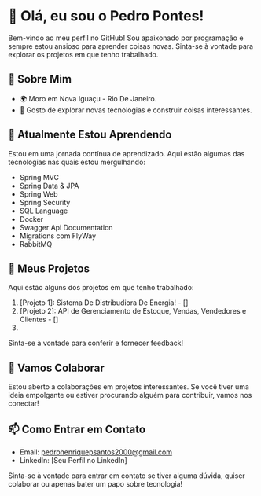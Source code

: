 # 👋 Olá, eu sou o Pedro Pontes!

Bem-vindo ao meu perfil no GitHub! Sou apaixonado por programação e sempre estou ansioso para aprender coisas novas. Sinta-se à vontade para explorar os projetos em que tenho trabalhado.

## 👀 Sobre Mim

- 🌍 Moro em Nova Iguaçu - Rio De Janeiro.
- 🚀 Gosto de explorar novas tecnologias e construir coisas interessantes.

## 🌱 Atualmente Estou Aprendendo

Estou em uma jornada contínua de aprendizado. Aqui estão algumas das tecnologias nas quais estou mergulhando:

- Spring MVC
- Spring Data & JPA
- Spring Web
- Spring Security
- SQL Language
- Docker
- Swagger Api Documentation
- Migrations com FlyWay
- RabbitMQ

## 💼 Meus Projetos

Aqui estão alguns dos projetos em que tenho trabalhado:

1. [Projeto 1]: Sistema De Distribudiora De Energia! - []
2. [Projeto 2]: API de Gerenciamento de Estoque, Vendas, Vendedores e Clientes - []
3. [Projeto 3]:[]

Sinta-se à vontade para conferir e fornecer feedback!

## 🤝 Vamos Colaborar

Estou aberto a colaborações em projetos interessantes. Se você tiver uma ideia empolgante ou estiver procurando alguém para contribuir, vamos nos conectar!

## 📫 Como Entrar em Contato

- Email: pedrohenriquepsantos2000@gmail.com
- LinkedIn: [Seu Perfil no LinkedIn]

Sinta-se à vontade para entrar em contato se tiver alguma dúvida, quiser colaborar ou apenas bater um papo sobre tecnologia!
